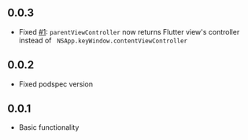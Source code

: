 ## 0.0.3
* Fixed [#1](https://github.com/vanelizarov/flutter_macos_webview/issues/1): `parentViewController` now returns Flutter view's controller instead of `
NSApp.keyWindow.contentViewController`

## 0.0.2
* Fixed podspec version

## 0.0.1

* Basic functionality
